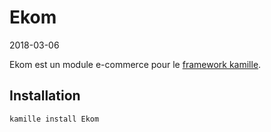 Ekom
===========
2018-03-06



Ekom est un module e-commerce pour le [framework kamille](https://github.com/lingtalfi/Kamille).





Installation
----------------


```php
kamille install Ekom
```







